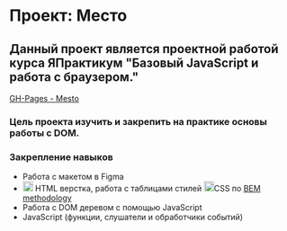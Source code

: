 # Проект: Место

## Данный проект является проектной работой курса ЯПрактикум "Базовый JavaScript и работа с браузером."
[GH-Pages - Mesto](https://space8rain.github.io/Mesto/)

### Цель проекта изучить и закрепить на практике основы работы с DOM.

### Закрепление навыков
* Работа с макетом в Figma
* <code><img src="https://user-images.githubusercontent.com/56598375/123514858-3d309f80-d695-11eb-97b4-6a7a1ad2a920.png" alt="html-5" width="18px" height="18px"></code> HTML верстка, работа с таблицами стилей <code><img src="https://user-images.githubusercontent.com/56598375/123514865-428dea00-d695-11eb-9808-a5bcd93bbfb5.png" alt="html-5" width="18px" height="18px"></code>CSS по [BEM methodology](https://ru.bem.info/methodology/)
* Работа с DOM деревом с помощью JavaScript
* JavaScript (функции, слушатели и обработчики событий)
